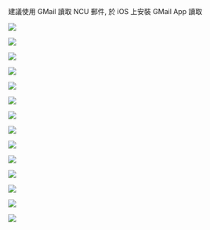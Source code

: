 建議使用 GMail 讀取 NCU 郵件, 於 iOS 上安裝 GMail App 讀取

![](https://in.ncu.edu.tw/center31/ios_config/ios_01.jpg)

![](https://in.ncu.edu.tw/center31/ios_config/ios_02.jpg)

![](https://in.ncu.edu.tw/center31/ios_config/ios_03.jpg)

![](https://in.ncu.edu.tw/center31/ios_config/ios_04.jpg)

![](https://in.ncu.edu.tw/center31/ios_config/ios_05.jpg)

![](https://in.ncu.edu.tw/center31/ios_config/ios_06.jpg)

![](https://in.ncu.edu.tw/center31/ios_config/ios_07.jpg)

![](https://in.ncu.edu.tw/center31/ios_config/ios_08.jpg)

![](https://in.ncu.edu.tw/center31/ios_config/ios_09.jpg)

![](https://in.ncu.edu.tw/center31/ios_config/ios_10.jpg)

![](https://in.ncu.edu.tw/center31/ios_config/ios_11.jpg)

![](https://in.ncu.edu.tw/center31/ios_config/ios_12.jpg)

![](https://in.ncu.edu.tw/center31/ios_config/ios_13.jpg)

![](https://in.ncu.edu.tw/center31/ios_config/ios_14.jpg)